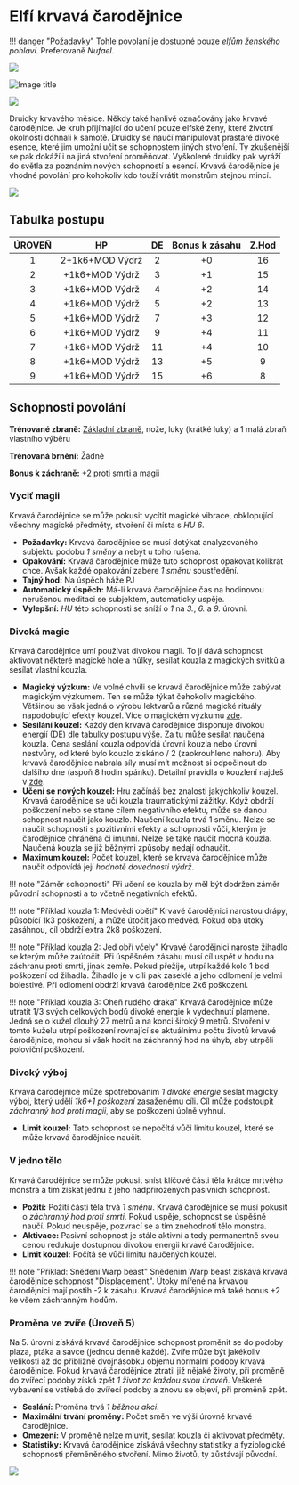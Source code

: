 # Elfí krvavá čarodějnice

!!! danger "Požadavky"
    Tohle povolání je dostupné pouze *elfům ženského pohlaví*. Preferovaně *Nufael*.

<img src="/assets/sep_line.png"/>

![Image title](/assets/OW/classes/BWitch.png)

<img src="/assets/sep_line.png"/>

Druidky krvavého měsíce. Někdy také hanlivě označovány jako krvavé čarodějnice. Je kruh přijímající do učení pouze elfské ženy, které životní okolnosti dohnali k samotě. Druidky se naučí manipulovat prastaré divoké esence, které jim umožní učit se schopnostem jiných stvoření. Ty zkušenější se pak dokáží i na jiná stvoření proměňovat. Vyškolené druidky pak vyráží do světla za poznáním nových schopností a esencí. Krvavá čarodějnice je vhodné povolání pro kohokoliv kdo touží vrátit monstrům stejnou mincí.

<img src="/assets/sep_line.png"/>

## Tabulka postupu

| ÚROVEŇ |       HP        |  DE  | Bonus k zásahu | Z.Hod |
| :----: | :-------------: | :--: | :------------: | :---: |
|   1    | 2+1k6+MOD Výdrž |  2   |       +0       |  16   |
|   2    | +1k6+MOD Výdrž  |  3   |       +1       |  15   |
|   3    | +1k6+MOD Výdrž  |  4   |       +2       |  14   |
|   4    | +1k6+MOD Výdrž  |  5   |       +2       |  13   |
|   5    | +1k6+MOD Výdrž  |  7   |       +3       |  12   |
|   6    | +1k6+MOD Výdrž  |  9   |       +4       |  11   |
|   7    | +1k6+MOD Výdrž  |  11  |       +4       |  10   |
|   8    | +1k6+MOD Výdrž  |  13  |       +5       |   9   |
|   9    | +1k6+MOD Výdrž  |  15  |       +6       |   8   |

## Schopnosti povolání

**Trénované zbraně:** [Základní zbraně](/Gear/#zakladni-zbrane), nože, luky (krátké luky) a 1 malá zbraň vlastního výběru

**Trénovaná brnění:** Žádné

**Bonus k záchraně:** +2 proti smrti a magii

### Vyciť magii

Krvavá čarodějnice se může pokusit vycítit magické vibrace, obklopující všechny magické předměty, stvoření či místa s *HU 6*.

- **Požadavky:** Krvavá čarodějnice se musí dotýkat analyzovaného subjektu podobu *1 směny* a nebýt u toho rušena.
- **Opakování:** Krvavá čarodějnice může tuto schopnost opakovat kolikrát chce. Avšak každé opakování zabere *1 směnu* soustředění.
- **Tajný hod:** Na úspěch háže PJ
- **Automatický úspěch:** Má-li krvavá čarodějnice čas na hodinovou nerušenou meditaci se subjektem, automaticky uspěje.
- **Vylepšní:** *HU* této schopnosti se sníží o *1* na *3.*, *6.* a *9.* úrovni.

### Divoká magie

Krvavá čarodějnice umí používat divokou magii. To jí dává schopnost aktivovat některé magické hole a hůlky, sesílat kouzla z magických svitků a sesílat vlastní kouzla.

- **Magický výzkum:** Ve volné chvíli se krvavá čarodějnice může zabývat magickým výzkumem. Ten se může týkat čehokoliv magického. Většinou se však jedná o výrobu lektvarů a různé magické rituály napodobující efekty kouzel. Více o magickém výzkumu [zde](/Pravidla%20a%20procedury/Downtime/#magicky-vyzkum).
- **Sesílání kouzel:** Každý den krvavá čarodějnice disponuje divokou energií (DE) dle tabulky postupu [výše](/Zasazení%20%28Žánry%29/Starý%20svět%20%28Fantasy%29/Povolání/E_Blood_witch/#tabulka-postupu). Za tu může sesílat naučená kouzla. Cena seslání kouzla odpovídá úrovni kouzla nebo úrovni nestvůry, od které bylo kouzlo získáno / 2 (zaokrouhleno nahoru). Aby krvavá čarodějnice nabrala síly musí mít možnost si odpočinout do dalšího dne (aspoň 8 hodin spánku). Detailní pravidla o kouzlení najdeš v [zde](/Zasazení%20%28Žánry%29/Starý%20svět%20%28Fantasy%29/magic/).
- **Učení se nových kouzel:** Hru začínáš bez znalosti jakýchkoliv kouzel. Krvavá čarodějnice se učí kouzla traumatickými zážitky. Když obdrží poškození nebo se stane cílem negativního efektu, může se danou schopnost naučit jako kouzlo. Naučení kouzla trvá 1 směnu. Nelze se naučit schopnosti s pozitivními efekty a schopnosti vůči, kterým je čarodějnice chráněna či imunní. Nelze se také naučit mocná kouzla. Naučená kouzla se již běžnými způsoby nedají odnaučit.
- **Maximum kouzel:** Počet kouzel, které se krvavá čarodějnice může naučit odpovídá její *hodnotě dovednosti výdrž*.

!!! note "Záměr schopnosti"
    Při učení se kouzla by měl být dodržen záměr původní schopnosti a to včetně negativních efektů. 

!!! note "Příklad kouzla 1: Medvědí obětí"
    Krvavé čarodějnici narostou drápy, působící 1k3 poškození, a může útočit jako medvěd. Pokud oba útoky zasáhnou, cíl obdrží extra 2k8 poškození.

!!! note "Příklad kouzla 2: Jed obří včely"
    Krvavé čarodějnici naroste žihadlo se kterým může zaútočit. Při úspěšném zásahu musí cíl uspět v hodu na záchranu proti smrti, jinak zemře. Pokud přežije, utrpí každé kolo 1 bod poškození od žihadla. Žihadlo je v cíli pak zaseklé a jeho odlomení je velmi bolestivé. Při odlomení obdrží krvavá čarodějnice 2k6 poškození.

!!! note "Příklad kouzla 3: Oheň rudého draka"
    Krvavá čarodějnice může utratit 1/3 svých celkových bodů divoké energie k vydechnutí plamene. Jedná se o kužel dlouhý 27 metrů a na konci široký 9 metrů. Stvoření v tomto kuželu utrpí poškození rovnající se aktuálnímu počtu životů krvavé čarodějnice, mohou si však hodit na záchranný hod na úhyb, aby utrpěli poloviční poškození.

### Divoký výboj

Krvavá čarodějnice může spotřebováním *1 divoké energie* seslat magický výboj, který udělí *1k6+1 poškození* zasaženému cíli. Cíl může podstoupit *záchranný hod proti magii*, aby se poškození úplně vyhnul.

- **Limit kouzel:** Tato schopnost se nepočítá vůči limitu kouzel, které se může krvavá čarodějnice naučit.

### V jedno tělo

Krvavá čarodějnice se může pokusit sníst klíčové části těla krátce mrtvého monstra a tím získat jednu z jeho nadpřirozených pasivních schopnost.

- **Požití:** Požití části těla trvá *1 směnu*. Krvavá čarodějnice se musí pokusit o *záchranný hod proti smrti*. Pokud uspěje, schopnost se úspěšně naučí. Pokud neuspěje, pozvrací se a tím znehodnotí tělo monstra.
- **Aktivace:** Pasivní schopnost je stále aktivní a tedy permanentně svou cenou redukuje dostupnou divokou energii krvavé čarodějnice.
- **Limit kouzel:** Počítá se vůči limitu naučených kouzel.

!!! note "Příklad: Snědení Warp beast"
    Snědením Warp beast získává krvavá čarodějnice schopnost "Displacement". Útoky mířené na krvavou čarodějnici mají postih -2 k zásahu. Krvavá čarodějnice má také bonus +2 ke všem záchranným hodům.

### Proměna ve zvíře (Úroveň 5)

Na 5. úrovni získává krvavá čarodějnice schopnost proměnit se do podoby plaza, ptáka a savce (jednou denně každé). Zvíře může být jakékoliv velikosti až do přibližně dvojnásobku objemu normální podoby krvavá čarodějnice. Pokud krvavá čarodějnice ztratil již nějaké životy, při proměně do zvířecí podoby získá zpět *1 život za každou svou úroveň*. Veškeré vybavení se vstřebá do zvířecí podoby a znovu se objeví, při proměně zpět.

- **Seslání:** Proměna trvá *1 běžnou akci*.
- **Maximální trvání proměny:** Počet směn ve výši úrovně krvavé čarodějnice.
- **Omezení:** V proměně nelze mluvit, sesílat kouzla či aktivovat předměty.
- **Statistiky:** Krvavá čarodějnice získává všechny statistiky a fyziologické schopnosti přeměněného stvoření. Mimo životů, ty zůstávají původní.

<img src="/assets/sep_line.png"/>
